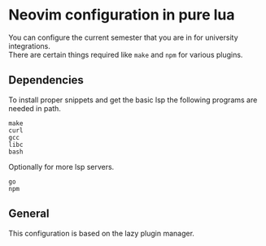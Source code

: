 # Neovim configuration in pure lua

You can configure the current semester that you are in for university integrations.  
There are certain things required like `make` and `npm` for various plugins.

## Dependencies

To install proper snippets and get the basic lsp the following programs are needed in path.

```
make
curl
gcc
libc
bash
```

Optionally for more lsp servers.

```
go
npm
```

## General

This configuration is based on the lazy plugin manager.

